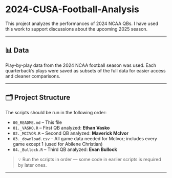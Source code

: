 # 2024-CUSA-Football-Analysis

This project analyzes the performances of 2024 NCAA QBs. I have used this work to support discussions about the upcoming 2025 season.

---

## 📊 Data

Play-by-play data from the 2024 NCAA football season was used. Each quarterback’s plays were saved as subsets of the full data for easier access and cleaner comparisons.

---

## 🗂️ Project Structure

The scripts should be run in the following order:

- `00_README.md` – This file
- `01._VASKO.R` – First QB analyzed: **Ethan Vasko**
- `02._MCIVOR.R` – Second QB analyzed: **Maverick McIvor**
- `03._download.csv` – All game data needed for McIvor; includes every game except 1 (used for Abilene Christian)
- `04._Bullock.R` – Third QB analyzed: **Evan Bullock**

> 💡 Run the scripts in order — some code in earlier scripts is required by later ones.

---
